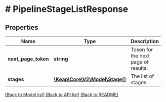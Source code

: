 # # PipelineStageListResponse

## Properties

Name | Type | Description | Notes
------------ | ------------- | ------------- | -------------
**next_page_token** | **string** | Token for the next page of results. | [optional]
**stages** | [**\Keap\Core\V2\Model\Stage[]**](Stage.md) | The list of stages. | [optional]

[[Back to Model list]](../../README.md#models) [[Back to API list]](../../README.md#endpoints) [[Back to README]](../../README.md)
